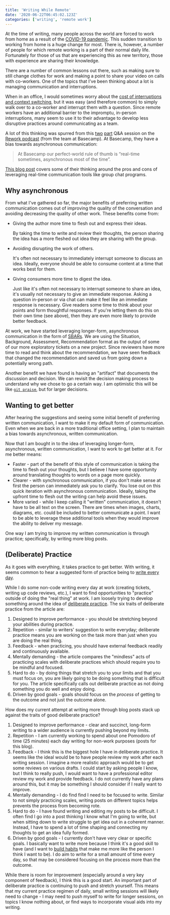 ```yaml
---
title: 'Writing While Remote'
date: '2020-06-22T06:45:02.123Z'
categories: ['writing', 'remote work']
---
```


At the time of writing, many people across the world are forced to work from home as a result of the [COVID-19 pandemic](https://en.wikipedia.org/wiki/COVID-19_pandemic). This sudden transition to working from home is a huge change for most. There is, however, a number of people for which remote working is a part of their normal daily life. Fortunately for those of us that are experiencing this as new territory, those with experience are sharing their knowledge. 

There are a number of common lessons out there, such as making sure to still change clothes for work and making a point to share your video on calls with co-workers. One of the topics that I've been thinking about a lot is managing communication and interruptions.

When in an office, I would sometimes worry about the [cost of interruptions and context switching](https://blog.rescuetime.com/context-switching/), but it was easy (and therefore common) to simply walk over to a co-worker and interrupt them with a question. Since remote workers have an additional barrier to the impromptu, in-person interruptions, many seem to use it to their advantage to develop less disruptive practices around communicating as a team.

A lot of this thinking was spurred from this [two](https://rework.fm/remote-work-q-a-1/) [part](https://rework.fm/remote-work-q-a-2/) Q&A session on the [Rework podcast](https://rework.fm/) (from the team at Basecamp). At Basecamp, they have a bias towards asynchronous communication:

> At Basecamp our perfect-world rule of thumb is “real-time sometimes, asynchronous most of the time”.

[This blog post](https://m.signalvnoise.com/is-group-chat-making-you-sweat/) covers some of their thinking around the pros and cons of leveraging real-time communication tools like group chat programs.

## Why asynchronous

From what I've gathered so far, the major benefits of preferring written communication comes out of improving the quality of the conversation and avoiding decreasing the quality of other work. These benefits come from:

* Giving the author more time to flesh out and express their ideas.

    By taking the time to write and review their thoughts, the person sharing
    the idea has a more fleshed out idea they are sharing with the group.

* Avoiding disrupting the work of others.

    It's often not necessary to immediately interrupt someone to discuss an idea. Ideally, everyone should be able to consume content at a time that works best for them.

* Giving consumers more time to digest the idea.

    Just like it's often not necessary to interrupt someone to share an idea, it's usually not necessary to give an immediate response. Asking a question in-person or via chat can make it feel like an immediate response is necessary. Give readers some time to think about your points and form thoughtful responses. If you're letting them do this on their own time (see above), then they are even more likely to provide better feedback.

At work, we have started leveraging longer-form, asynchronous communication in the form of [SBARs](https://en.wikipedia.org/wiki/SBAR). We are using the Situation, Background, Assessment, Recommendation format as the output of some of our more exploratory tickets on a new project. Since reviewers have more time to read and think about the recommendation, we have seen feedback that changed the recommendation and saved us from going down a potentially wrong path.

Another benefit we have found is having an "artifact" that documents the discussion and decision. We can revisit the decision making process to understand why we chose to go a certain way. I am optimistic this will be like [`git praise`](https://github.com/ansman/git-praise), but for larger decisions.

## Wanting to get better

After hearing the suggestions and seeing some initial benefit of preferring written communication, I want to make it my default form of communication. Even when we are back in a more traditional office setting, I plan to maintain a bias towards asynchronous, written communication.

Now that I am bought in to the idea of leveraging longer-form, asynchronous, written communication, I want to work to get better at it. For me better means:

* Faster - part of the benefit of this style of communication is taking the time to flesh out your thoughts, but I believe I have some opportunity around translating thoughts to words on a page more quickly.
* Clearer - with synchronous communication, if you don't make sense at first the person can immediately ask you to clarify. You lose out on this quick iteration with asynchronous communication. Ideally, taking the upfront time to flesh out the writing can help avoid these issues.
* More varied - while I keep calling it "written" communication, it doesn't have to be all text on the screen. There are times when images, charts, diagrams, etc. could be included to better communicate a point. I want to be able to leverage these additional tools when they would improve the ability to deliver my message.

One way I am trying to improve my written communication is through practice; specifically, by writing more blog posts.

## (Deliberate) Practice

As it goes with everything, it takes practice to get better. With writing, it seems common to hear a suggested form of practice being to [write every day](https://medium.com/the-mission/the-daily-routine-of-20-famous-writers-and-how-you-can-use-them-to-succeed-1603f52fbb77#:~:text=Stephen%20King%20writes%206%20pages,it's%20just%20another%20day's%20work.).

While I do some non-code writing every day at work (creating tickets, writing up code reviews, etc.), I want to find opportunities to "practice" outside of doing the "real thing" at work. I am loosely trying to develop something around the idea of [deliberate practice](https://www.calnewport.com/blog/2010/01/06/the-grandmaster-in-the-corner-office-what-the-study-of-chess-experts-teaches-us-about-building-a-remarkable-life/). The six traits of deliberate practice from the article are:

1. Designed to improve performance - you should be stretching beyond your abilities during practice.
1. Repetition - similar to writers' suggestion to write everyday; deliberate practice means you are working on the task more than just when you are doing the real thing.
1. Feedback - when practicing, you should have external feedback readily and continuously available.
1. Mentally demanding - the article compares the "mindless" acts of practicing scales with deliberate practices which should require you to be mindful and focused.
1. Hard to do - by doing things that stretch you to your limits and that you must focus on, you are likely going to be doing something that is difficult for you. The article specifically calls out deliberate practice  as not doing something you do well and enjoy doing.
1. Driven by good goals - goals should focus on the _process_ of getting to the outcome and not just the outcome alone.

How does my current attempt at writing more through blog posts stack up against the traits of good deliberate practice?

1. Designed to improve performance - clear and succinct, long-form writing to a wider audience is currently pushing beyond my limits.
1. Repetition - I am currently working to spend about one Pomodoro of time (25 minutes) each day writing for non-work purposes (posts for this blog).
1. Feedback - I think this is the biggest hole I have in deliberate practice.  It seems like the ideal would be to have people review my work after each writing session. I imagine a more realistic approach would be to get some reviews on various drafts. I could start by asking people I know, but I think to really push, I would want to have a professional editor review my work and provide feedback. I do not currently have any plans around this, but it may be something I should consider if I really want to improve.
1. Mentally demanding - I do find find I need to be focused to write. Similar to not simply practicing scales, writing posts on different topics helps prevents the process from becoming rote.
1. Hard to do - I have found writing and editing my posts to be difficult. I often find I go into a post thinking I know what I'm going to write, but when sitting down to write struggle to get idea out in a coherent manner. Instead, I have to spend a lot of time shaping and connecting my thoughts to get an idea fully formed.
1. Driven by good goals - I currently don't have very clear or specific goals. I basically want to write more because I think it's a good skill to have (and I want to [build habits](https://jamesclear.com/identity-based-habits) that make me more like the person I think I want to be). I do aim to write for a small amount of time every day, so that may be considered focusing on the process more than the outcome.

While there is room for improvement (especially around a very key component of feedback), I think this is a good start. An important part of deliberate practice is continuing to push and stretch yourself. This means that my current practice regimen of daily, small writing sessions will likely need to change - I may need to push myself to write for longer sessions, on topics I know nothing about, or find ways to incorporate visual aids into my writing.
